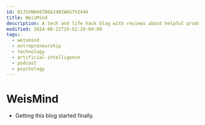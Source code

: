 ```yaml
---
id: 01J5VNKK67D6AJ4N1WAS7V244X
title: WeisMind
description: A tech and life hack blog with reviews about helpful products, discussions about heavy topics, and a wonderful podcast with Andrew and Lisa
modified: 2024-08-21T19:52:29-04:00
tags:
  - weismind
  - entrepreneurship
  - technology
  - artificial-intelligence
  - podcast
  - psychology
---
```

# WeisMind
- Getting this blog started finally.